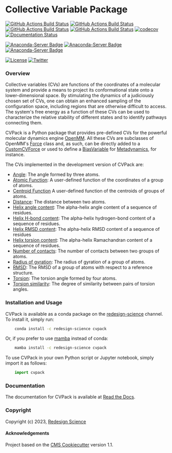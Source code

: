 Collective Variable Package
===========================

[//]: # (Badges)
[![GitHub Actions Build Status](https://github.com/RedesignScience/cvpack/workflows/Linux/badge.svg)](https://github.com/RedesignScience/cvpack/actions?query=workflow%3ALinux)
[![GitHub Actions Build Status](https://github.com/RedesignScience/cvpack/workflows/MacOS/badge.svg)](https://github.com/RedesignScience/cvpack/actions?query=workflow%3AMacOS)
[![GitHub Actions Build Status](https://github.com/RedesignScience/cvpack/workflows/Windows/badge.svg)](https://github.com/RedesignScience/cvpack/actions?query=workflow%3AWindows)
[![GitHub Actions Build Status](https://github.com/RedesignScience/cvpack/workflows/Linter/badge.svg)](https://github.com/RedesignScience/cvpack/actions?query=workflow%3ALinter)
[![codecov](https://codecov.io/gh/RedesignScience/cvpack/branch/main/graph/badge.svg)](https://codecov.io/gh/RedesignScience/cvpack/branch/main)
[![Documentation Status](https://readthedocs.org/projects/cvpack/badge/?style=flat)](https://cvpack.readthedocs.io/en/latest)

[![Anaconda-Server Badge](https://anaconda.org/redesign-science/cvpack/badges/version.svg)](https://anaconda.org/redesign-science/cvpack)
[![Anaconda-Server Badge](https://anaconda.org/redesign-science/cvpack/badges/platforms.svg)](https://anaconda.org/redesign-science/cvpack)
[![Anaconda-Server Badge](https://anaconda.org/redesign-science/cvpack/badges/downloads.svg)](https://anaconda.org/redesign-science/cvpack)

[![License](https://img.shields.io/badge/License-MIT-yellowgreen.svg?style=flat)](https://github.com/RedesignScience/cvpack/blob/main/LICENSE.md)
[![Twitter](https://badgen.net/badge/follow%20us/@RedesignScience?icon=twitter)](https://twitter.com/RedesignScience)

### Overview

Collective variables (CVs) are functions of the coordinates of a molecular system and provide a
means to project its conformational state onto a lower-dimensional space. By stimulating the
dynamics of a judiciously chosen set of CVs, one can obtain an enhanced sampling of the
configuration space, including regions that are otherwise difficult to access. The system's
free energy as a function of these CVs can be used to characterize the relative stability of
different states and to identify pathways connecting them.

CVPack is a Python package that provides pre-defined CVs for the powerful molecular dynamics engine
[OpenMM]. All these CVs are subclasses of OpenMM's [Force] class and, as such, can be directly added
to a [CustomCVForce] or used to define a [BiasVariable] for [Metadynamics], for instance.

The CVs implemented in the development version of CVPack are:

* [Angle](https://cvpack.readthedocs.io/en/latest/api/Angle.html):
    The angle formed by three atoms.
* [Atomic Function](https://cvpack.readthedocs.io/en/latest/api/AtomicFunction.html):
    A user-defined function of the coordinates of a group of atoms.
* [Centroid Function](https://cvpack.readthedocs.io/en/latest/api/CentroidFunction.html)
    A user-defined function of the centroids of groups of atoms.
* [Distance](https://cvpack.readthedocs.io/en/latest/api/Distance.html):
    The distance between two atoms.
* [Helix angle content](https://cvpack.readthedocs.io/en/latest/api/HelixAngleContent.html):
    The alpha-helix angle content of a sequence of residues.
* [Helix H-bond content](https://cvpack.readthedocs.io/en/latest/api/HelixHBondContent.html):
    The alpha-helix hydrogen-bond content of a sequence of residues.
* [Helix RMSD content](https://cvpack.readthedocs.io/en/latest/api/HelixRMSDContent.html):
    The alpha-helix RMSD content of a sequence of residues
* [Helix torsion content](https://cvpack.readthedocs.io/en/latest/api/HelixTorsionContent.html):
    The alpha-helix Ramachandran content of a sequence of residues.
* [Number of contacts](https://cvpack.readthedocs.io/en/latest/api/NumberOfContacts.html):
    The number of contacts between two groups of atoms.
* [Radius of gyration](https://cvpack.readthedocs.io/en/latest/api/RadiusOfGyration.html):
    The radius of gyration of a group of atoms.
* [RMSD](https://cvpack.readthedocs.io/en/latest/api/RMSD.html):
    The RMSD of a group of atoms with respect to a reference structure.
* [Torsion](https://cvpack.readthedocs.io/en/latest/api/Torsion.html):
    The torsion angle formed by four atoms.
* [Torsion similarity](https://cvpack.readthedocs.io/en/latest/api/TorsionSimilarity.html):
    The degree of similarity between pairs of torsion angles.

### Installation and Usage

CVPack is available as a conda package on the
[redesign-science](https://anaconda.org/redesign-science/cvpack) channel. To install it, simply run:

```bash
    conda install -c redesign-science cvpack
```

Or, if you prefer to use [mamba](https://mamba.readthedocs.io/en/latest) instead of conda:

```bash
    mamba install -c redesign-science cvpack
```

To use CVPack in your own Python script or Jupyter notebook, simply import it as follows:

```python
    import cvpack
```

### Documentation

The documentation for CVPack is available at [Read the Docs](https://cvpack.readthedocs.io/en/stable).

### Copyright

Copyright (c) 2023, [Redesign Science](https://www.redesignscience.com)


#### Acknowledgements

Project based on the [CMS Cookiecutter] version 1.1.

[BiasVariable]:       https://docs.openmm.org/latest/api-python/generated/openmm.app.metadynamics.BiasVariable.html
[CMS Cookiecutter]:   https://github.com/molssi/cookiecutter-cms
[CollectiveVariable]: https://ufedmm.readthedocs.io/en/latest/pythonapi/ufedmm.html#ufedmm.ufedmm.CollectiveVariable
[CustomCVForce]:      https://docs.openmm.org/latest/api-python/generated/openmm.openmm.CustomCVForce.html
[Force]:              https://docs.openmm.org/latest/api-python/generated/openmm.openmm.Force.html
[Metadynamics]:       https://docs.openmm.org/latest/api-python/generated/openmm.app.metadynamics.Metadynamics.
[OpenMM]:             https://openmm.org
[UFED]:               https://ufedmm.readthedocs.io/en/latest/index.html
